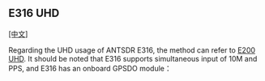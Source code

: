 ## E316 UHD
[[中文]](../../../cn/device_and_usage_manual/ANTSDR_E_Series_Module/ANTSDR_E316_Reference_Manual/AntsdrE316_UHD_cn.html)

 Regarding the UHD usage of ANTSDR E316, the method can refer to [E200 UHD](../ANTSDR_E200_Reference_Manual/AntsdrE200_UHD.md). It should be noted that E316 supports simultaneous input of 10M and PPS, and E316 has an onboard GPSDO module：

